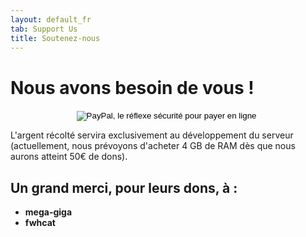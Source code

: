 ```yaml
---
layout: default_fr
tab: Support Us
title: Soutenez-nous
---
```


# Nous avons besoin de vous !

<div style="text-align: center;">
<form action="https://www.paypal.com/cgi-bin/webscr" method="post" target="_top">
<input type="hidden" name="cmd" value="_s-xclick">
<input type="hidden" name="hosted_button_id" value="2XXW4F224V7BS">
<input type="image" src="https://www.paypalobjects.com/fr_FR/FR/i/btn/btn_donateCC_LG.gif" border="0" name="submit" alt="PayPal, le réflexe sécurité pour payer en ligne">
<img alt="" border="0" src="https://www.paypalobjects.com/fr_FR/i/scr/pixel.gif" width="1" height="1">
</form>
</div>

L'argent récolté servira exclusivement au développement du serveur (actuellement, nous prévoyons d'acheter 4 GB de RAM dès que nous aurons atteint 50€ de dons).

## Un grand merci, pour leurs dons, à :
* **mega-giga**
* **fwhcat**
